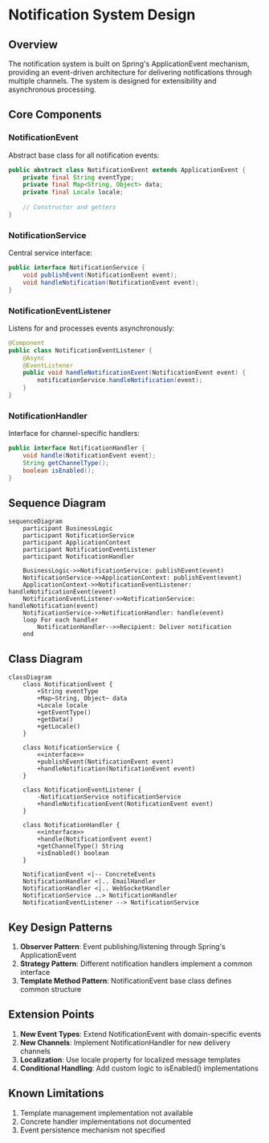 # Notification System Design

## Overview
The notification system is built on Spring's ApplicationEvent mechanism, providing an event-driven architecture for delivering notifications through multiple channels. The system is designed for extensibility and asynchronous processing.

## Core Components

### NotificationEvent
Abstract base class for all notification events:
```java
public abstract class NotificationEvent extends ApplicationEvent {
    private final String eventType;
    private final Map<String, Object> data;
    private final Locale locale;
    
    // Constructor and getters
}
```

### NotificationService
Central service interface:
```java
public interface NotificationService {
    void publishEvent(NotificationEvent event);
    void handleNotification(NotificationEvent event);
}
```

### NotificationEventListener
Listens for and processes events asynchronously:
```java
@Component
public class NotificationEventListener {
    @Async
    @EventListener
    public void handleNotificationEvent(NotificationEvent event) {
        notificationService.handleNotification(event);
    }
}
```

### NotificationHandler
Interface for channel-specific handlers:
```java
public interface NotificationHandler {
    void handle(NotificationEvent event);
    String getChannelType();
    boolean isEnabled();
}
```

## Sequence Diagram
```mermaid
sequenceDiagram
    participant BusinessLogic
    participant NotificationService
    participant ApplicationContext
    participant NotificationEventListener
    participant NotificationHandler
    
    BusinessLogic->>NotificationService: publishEvent(event)
    NotificationService->>ApplicationContext: publishEvent(event)
    ApplicationContext->>NotificationEventListener: handleNotificationEvent(event)
    NotificationEventListener->>NotificationService: handleNotification(event)
    NotificationService->>NotificationHandler: handle(event)
    loop For each handler
        NotificationHandler-->>Recipient: Deliver notification
    end
```

## Class Diagram
```mermaid
classDiagram
    class NotificationEvent {
        +String eventType
        +Map~String, Object~ data
        +Locale locale
        +getEventType()
        +getData()
        +getLocale()
    }
    
    class NotificationService {
        <<interface>>
        +publishEvent(NotificationEvent event)
        +handleNotification(NotificationEvent event)
    }
    
    class NotificationEventListener {
        -NotificationService notificationService
        +handleNotificationEvent(NotificationEvent event)
    }
    
    class NotificationHandler {
        <<interface>>
        +handle(NotificationEvent event)
        +getChannelType() String
        +isEnabled() boolean
    }
    
    NotificationEvent <|-- ConcreteEvents
    NotificationHandler <|.. EmailHandler
    NotificationHandler <|.. WebSocketHandler
    NotificationService ..> NotificationHandler
    NotificationEventListener --> NotificationService
```

## Key Design Patterns
1. **Observer Pattern**: Event publishing/listening through Spring's ApplicationEvent
2. **Strategy Pattern**: Different notification handlers implement a common interface
3. **Template Method Pattern**: NotificationEvent base class defines common structure

## Extension Points
1. **New Event Types**: Extend NotificationEvent with domain-specific events
2. **New Channels**: Implement NotificationHandler for new delivery channels
3. **Localization**: Use locale property for localized message templates
4. **Conditional Handling**: Add custom logic to isEnabled() implementations

## Known Limitations
1. Template management implementation not available
2. Concrete handler implementations not documented
3. Event persistence mechanism not specified
